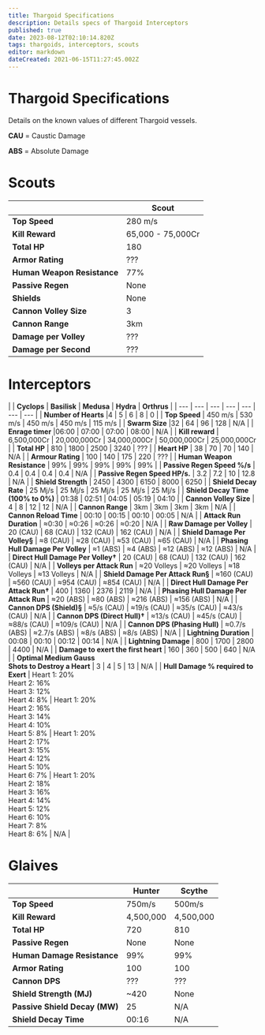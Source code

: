 ```yaml
---
title: Thargoid Specifications
description: Details specs of Thargoid Interceptors
published: true
date: 2023-08-12T02:10:14.820Z
tags: thargoids, interceptors, scouts
editor: markdown
dateCreated: 2021-06-15T11:27:45.002Z
---
```


# Thargoid Specifications
Details on the known values of different Thargoid vessels.

**CAU** = Caustic Damage

**ABS** = Absolute Damage

# Scouts
| | **Scout** |
| ----- | ----|
| **Top Speed** | 280 m/s |
| **Kill Reward** | 65,000 - 75,000Cr
| **Total HP** | 180 |
| **Armor Rating** | ??? |
| **Human Weapon Resistance** | 77% |
| **Passive Regen** | None |
| **Shields** | None |
| **Cannon Volley Size** | 3 |
| **Cannon Range** | 3km |
| **Damage per Volley** | ??? |
| **Damage per Second** | ??? |

# Interceptors

|     | **Cyclops** | **Basilisk** | **Medusa** | **Hydra** | **Orthrus** |
| --- | --- | --- | --- | --- | --- | --- |
| **Number of Hearts** |4   | 5   | 6   | 8   | 0   |
| **Top Speed** | 450 m/s | 530 m/s | 450 m/s | 450 m/s | 115 m/s |
| **Swarm Size** |32  | 64  | 96  | 128 | N/A |
| **Enrage timer** |06:00 | 07:00 | 07:00 | 08:00 | N/A |
| **Kill reward** | 6,500,000Cr  | 20,000,000Cr | 34,000,000Cr | 50,000,000Cr | 25,000,000Cr |
| **Total HP** | 810 | 1800 | 2500 | 3240 | ??? |
| **Heart HP** | 38  | 70  | 70  | 140 | N/A |
| **Armour Rating** | 100 | 140 | 175 | 220 | ??? |
| **Human Weapon Resistance** | 99% | 99% | 99% | 99% | 99% |
| **Passive Regen Speed %/s** | 0.4 | 0.4 | 0.4 | 0.4 | N/A |
| **Passive Regen Speed HP/s.** | 3.2 | 7.2 | 10  | 12.8 | N/A |
| **Shield Strength** | 2450 | 4300 | 6150 | 8000 | 6250 |
| **Shield Decay Rate** | 25 Mj/s | 25 Mj/s | 25 Mj/s | 25 Mj/s | 25 Mj/s |
| **Shield Decay Time (100% to 0%)** | 01:38 | 02:51 | 04:05 | 05:19 | 04:10 |
| **Cannon Volley Size** | 4   | 8   | 12  | 12  | N/A |
| **Cannon Range** | 3km | 3km | 3km | 3km | N/A |
| **Cannon Reload Time** | 00:10 | 00:15 | 00:10 | 00:05 | N/A |
| **Attack Run Duration** | ≈0:30 | ≈0:26 | ≈0:26 | ≈0:20 | N/A |
| **Raw Damage per Volley** | 20 (CAU) | 68 (CAU) | 132 (CAU) | 162 (CAU) | N/A |
| **Shield Damage Per Volley§** | ≈8 (CAU) | ≈28 (CAU) | ≈53 (CAU) | ≈65 (CAU) | N/A |
| **Phasing Hull Damage Per Volley** | ≈1 (ABS) | ≈4 (ABS) | ≈12 (ABS) | ≈12 (ABS) | N/A |
| **Direct Hull Damage Per Volley†** | 20 (CAU) | 68 (CAU) | 132 (CAU) | 162 (CAU) | N/A |
| **Volleys per Attack Run** | ≈20 Volleys | ≈20 Volleys | ≈18 Volleys | ≈13 Volleys | N/A |
| **Shield Damage Per Attack Run§** | ≈160 (CAU) | ≈560 (CAU) | ≈954 (CAU) | ≈854 (CAU) | N/A |
| **Direct Hull Damage Per Attack Run†** | 400 | 1360 | 2376 | 2119 | N/A |
| **Phasing Hull Damage Per Attack Run** | ≈20 (ABS) | ≈80 (ABS) | ≈216 (ABS) | ≈156 (ABS) | N/A |
| **Cannon DPS (Shield)§** | ≈5/s (CAU) | ≈19/s (CAU) | ≈35/s (CAU) | ≈43/s (CAU) | N/A |
| **Cannon DPS (Direct Hull)†** | ≈13/s (CAU) | ≈45/s (CAU) | ≈88/s (CAU) | ≈109/s (CAU) | N/A |
| **Cannon DPS (Phasing Hull)** | ≈0.7/s (ABS) | ≈2.7/s (ABS) | ≈8/s (ABS) | ≈8/s (ABS) | N/A |
| **Lightning Duration** | 00:08 | 00:10 | 00:12 | 00:14 | N/A |
| **Lightning Damage** | 800 | 1700 | 2800 | 4400 | N/A |
| **Damage to exert the first heart** | 160 | 360 | 500 | 640 | N/A |
| **Optimal Medium Gauss   <br>Shots to Destroy a Heart** | 3   | 4   | 5   | 13  | N/A |
| **Hull Damage % required to Exert** | Heart 1: 20%<br>Heart 2: 16% <br>Heart 3: 12% <br>Heart 4: 8% | Heart 1: 20% <br>Heart 2: 16%  <br>Heart 3: 14%  <br>Heart 4: 10%  <br>Heart 5: 8% | Heart 1: 20%   <br>Heart 2: 17%   <br>Heart 3: 15%  <br>Heart 4: 12%  <br>Heart 5: 10%  <br>Heart 6: 7% | Heart 1: 20%  <br>Heart 2: 18%  <br>Heart 3: 16%  <br>Heart 4: 14%  <br>Heart 5: 12%  <br>Heart 6: 10%  <br>Heart 7: 8%  <br>Heart 8: 6% | N/A |

# Glaives

| | **Hunter** | **Scythe** |
| - | ----- | ----- |
| **Top Speed** | 750m/s | 500m/s |
| **Kill Reward** | 4,500,000 | 4,500,000 |
| **Total HP** | 720 | 810 |
| **Passive Regen** | None | None |
| **Human Damage Resistance** | 99% | 99% |
| **Armor Rating** | 100 | 100 |
| **Cannon DPS** | ??? | ??? |
| **Shield Strength (MJ)** | ~420 | None |
| **Passive Shield Decay (MW)** | 25 | N/A |
| **Shield Decay Time** | 00:16 | N/A |
